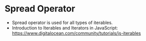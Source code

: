 # Spread Operator

- Spread operator is used for all types of iterables.
- Introduction to Iterables and Iterators in JavaScript: <https://www.digitalocean.com/community/tutorials/js-iterables>

